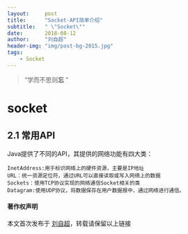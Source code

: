 ```yaml
---
layout:     post
title:      "Socket-API简单介绍"
subtitle:   " \"Socket\""
date:       2018-08-12
author:     "刘自超"
header-img: "img/post-bg-2015.jpg"
tags:
    - Socket
---
```


> “学而不思则**忘** ”

# socket

## 2.1 常用API

Java提供了不同的API，其提供的网络功能有四大类：

```
InetAddress:用于标识网络上的硬件资源，主要是IP地址
URL：统一资源定位符，通过URL可以直接读取或写入网络上的数据
Sockets：使用TCP协议实现的网络通信Socket相关的类
Datagram:使用UDP协议，将数据保存在用户数据报中，通过网络进行通信。
```



#### 著作权声明

本文首次发布于 [刘自超](https://bigdatajava.github.io/blogspot/)，转载请保留以上链接         